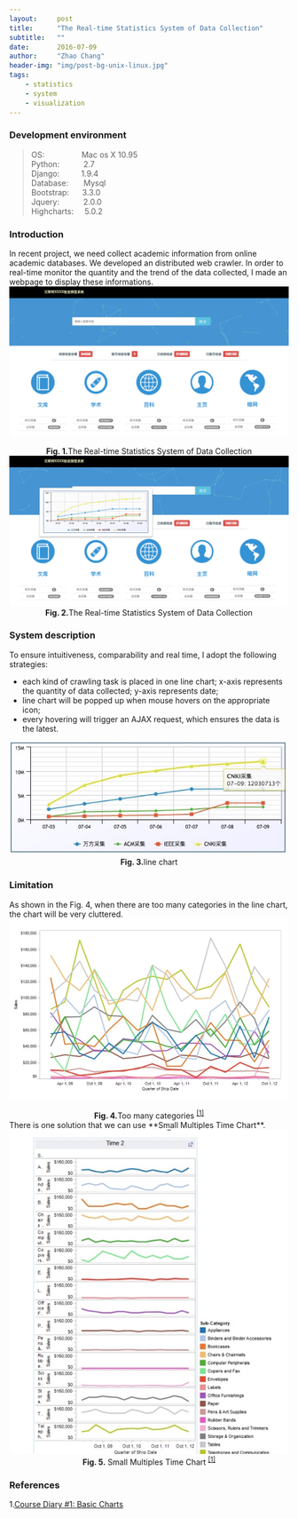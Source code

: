 ```yaml
---
layout:     post
title:      "The Real-time Statistics System of Data Collection"
subtitle:   ""
date:       2016-07-09
author:     "Zhao Chang"
header-img: "img/post-bg-unix-linux.jpg"
tags:
    - statistics
    - system
    - visualization
---
```

### Development environment

>OS: &nbsp;&nbsp;&nbsp;&nbsp;&nbsp;&nbsp;&nbsp;&nbsp;&nbsp;&nbsp;&nbsp;&nbsp;&nbsp;&nbsp;&nbsp;&nbsp;Mac os X 10.95<br />
>Python: &nbsp;&nbsp;&nbsp;&nbsp;&nbsp;&nbsp;&nbsp;&nbsp;&nbsp;&nbsp;2.7<br />
>Django: &nbsp;&nbsp;&nbsp;&nbsp;&nbsp;&nbsp;&nbsp;&nbsp;&nbsp;1.9.4<br />
>Database:  &nbsp;&nbsp;&nbsp;&nbsp;&nbsp;&nbsp;Mysql<br />
>Bootstrap:  &nbsp;&nbsp;&nbsp;&nbsp;&nbsp;3.3.0<br />
>Jquery: &nbsp;&nbsp;&nbsp;&nbsp;&nbsp;&nbsp;&nbsp;&nbsp;&nbsp;&nbsp;2.0.0<br />
>Highcharts: &nbsp;&nbsp;&nbsp;&nbsp;5.0.2<br />

### Introduction

In recent project, we need collect academic information from online academic databases. We developed an distributed web crawler. In order to real-time monitor the quantity and the trend of the data collected, I made an webpage to display these informations.
<a href="/img/statistic/index.jpg" target="\_blank" title="Click to see the big picture ">
<img src='/img/statistic/index.jpg'/>
</a>
<center><b>Fig. 1.</b>The Real-time Statistics System of Data Collection</center>
<a href="/img/statistic/index2.jpg" target="\_blank" title="Click to see the big picture ">
<img src='/img/statistic/index2.jpg'/>
</a>

<center><b>Fig. 2.</b>The Real-time Statistics System of Data Collection</center>

### System description

To ensure intuitiveness, comparability and  real time, I adopt the following strategies:

*    each kind of crawling task is placed in one line chart; x-axis represents the quantity of data collected; y-axis represents date;
*    line chart will be popped up when mouse hovers on the appropriate icon;   
*    every hovering will trigger an AJAX request, which ensures the data is the latest.

<a href="/img/statistic/chart.jpg" target="\_blank" title="Click to see the big picture ">
<img src='/img/statistic/chart.jpg'/>
</a>

<center><b>Fig. 3.</b>line chart</center>

### Limitation

As shown in the Fig. 4, when there are too many categories in the line chart, the chart will be very cluttered.
<a href="/img/statistic/more-line.jpg" target="\_blank" title="Click to see the big picture ">
<img src='/img/statistic/more-line.jpg'/>
</a>
<center><b>Fig. 4.</b>Too many categories <sup><a href="#ref1" >[1]</a></sup></center>
There is one solution that we can use **Small Multiples Time Chart**.
<a href="/img/statistic/multiples.jpg" target="\_blank" title="Click to see the big picture ">
<img src='/img/statistic/multiples.jpg'/>
</a>


<center><b>Fig. 5.</b> Small Multiples Time Chart <sup><a href="#ref1" >[1]</a></sup></center>


### References
1.<a id="ref1">[Course Diary #1: Basic Charts](http://fellinlovewithdata.com/course-diary/course-diary-1-basic-charts)</a>
